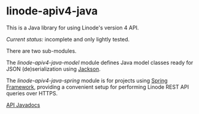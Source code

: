 # linode-apiv4-java

This is a Java library for using Linode's version 4 API.

*Current status:* incomplete and only lightly tested.

There are two sub-modules.

The *linode-apiv4-java-model* module defines Java model classes ready for JSON (de)serialization using [Jackson](https://github.com/FasterXML/jackson).

The *linode-apiv4-java-spring* module is for projects using [Spring Framework](https://spring.io/), providing a convenient setup for performing Linode REST API queries over HTTPS.

[API Javadocs](http://archiecobbs.github.io/linode-apiv4-java/site/apidocs/index.html)
